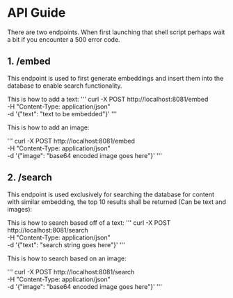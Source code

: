 # API Guide

There are two endpoints. When first launching that shell script perhaps wait a bit if you encounter a 500 error code.

## 1. /embed

This endpoint is used to first generate embeddings and insert them into the database to enable search functionality.

This is how to add a text:
'''
curl -X POST http://localhost:8081/embed \
 -H "Content-Type: application/json" \
 -d '{"text": "text to be embedded"}'
'''

This is how to add an image:

'''
curl -X POST http://localhost:8081/embed \
 -H "Content-Type: application/json" \
 -d '{"image": "base64 encoded image goes here"}'
'''

## 2. /search

This endpoint is used exclusively for searching the database for content with similar embedding, the top 10 results shall be returned (Can be text and images):

This is how to search based off of a text:
'''
curl -X POST http://localhost:8081/search \
 -H "Content-Type: application/json" \
 -d '{"text": "search string goes here"}'
'''

This is how to search based on an image:

'''
curl -X POST http://localhost:8081/search \
 -H "Content-Type: application/json" \
 -d '{"image": "base64 encoded image goes here"}'
'''
